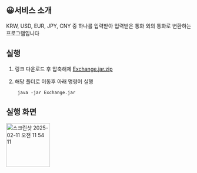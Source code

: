 
## 😀서비스 소개
KRW, USD, EUR, JPY, CNY 중 하나를 입력받아 입력받은 통화 외의 통화로 변환하는 프로그램입니다 


## 실행

1. 링크 다운로드 후 압축해제
[Exchange.jar.zip](https://github.com/user-attachments/files/18744703/Exchange.jar.zip)

2. 해당 폴더로 이동후 아래 명령어 실행
       
        java -jar Exchange.jar 

## 실행 화면

<img width="119" alt="스크린샷 2025-02-11 오전 11 54 11" src="https://github.com/user-attachments/assets/ecb6cc29-a4d6-4c5d-a410-f5960f8818cb" />
